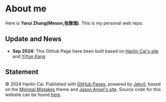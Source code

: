 # About me

Here is **Yarui Zhang(Meson,张雅瑞)**. This is my personal web repo. 

## Update and News

- **Sep 2024:** This Github Page have been built based on [Hanlin Cai's site](https://github.com/GuangLun2000/GuangLun2000.github.io) and [YiYun Kang](https://kangyiyun.github.io)

## Statement

© 2024 Hanlin Cai. Published with [GitHub Pages](https://pages.github.com/), powered by [Jekyll](https://jekyllrb.com/), based on the [Minimal Mistakes](https://mademistakes.com/) theme and [Jason Ansel's site](https://github.com/jansel/jansel.github.io). Source code for this website can be found [here](https://github.com/GuangLun2000/GuangLun2000.github.io).
